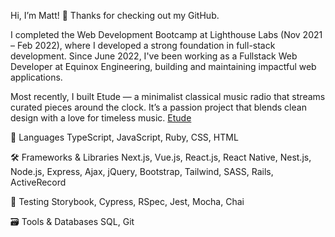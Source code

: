 Hi, I’m Matt! 👋
Thanks for checking out my GitHub.

I completed the Web Development Bootcamp at Lighthouse Labs (Nov 2021 – Feb 2022), where I developed a strong foundation in full-stack development. Since June 2022, I've been working as a Fullstack Web Developer at Equinox Engineering, building and maintaining impactful web applications.

Most recently, I built Etude — a minimalist classical music radio that streams curated pieces around the clock. It’s a passion project that blends clean design with a love for timeless music. [Etude](https://viewetude.netlify.app)

🧠 Languages
TypeScript, JavaScript, Ruby, CSS, HTML

🛠️ Frameworks & Libraries
Next.js, Vue.js, React.js, React Native, Nest.js, Node.js, Express, Ajax, jQuery, Bootstrap, Tailwind, SASS, Rails, ActiveRecord

🧪 Testing
Storybook, Cypress, RSpec, Jest, Mocha, Chai

🗃️ Tools & Databases
SQL, Git
